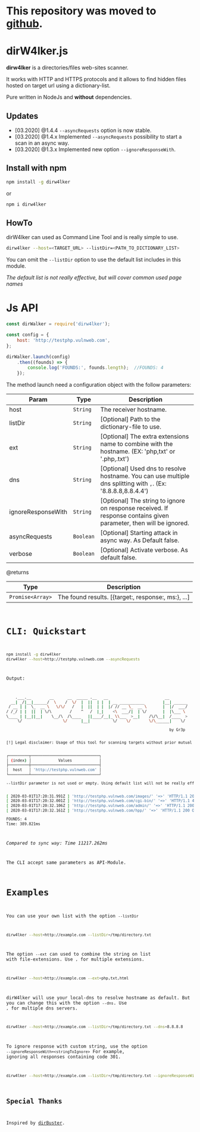 # This repository was moved to [github](https://github.com/gr3p1p3/dirw4lker).

# dirW4lker.js

**dirw4lker** is a directories/files web-sites scanner. 

It works with HTTP and HTTPS protocols and it allows to find hidden files hosted on target url using a dictionary-list.

Pure written in NodeJs and **without** dependencies.


## Updates

- [03.2020] @1.4.4 `--asyncRequests` option is now stable.
- [03.2020] @1.4.x Implemented `--asyncRequests` possibility to start a scan in an async way.
- [03.2020] @1.3.x Implemented new option `--ignoreResponseWith`.

## Install with npm

```bash
npm install -g dirw4lker
```
or 

```bash
npm i dirw4lker
```

## HowTo

dirW4lker can used as Command Line Tool and is really simple to use.

```bash
dirw4lker --host=<TARGET_URL> --listDir=<PATH_TO_DICTIONARY_LIST>
```

You can omit the `--listDir` option to use the default list includes in this module.

*The default list is not really effective, but will cover common used page names*


# Js API

```javascript
const dirWalker = require('dirw4lker');

const config = {
    host: 'http://testphp.vulnweb.com',
};

dirWalker.launch(config)
    .then((founds) => {
        console.log('FOUNDS:', founds.length);  //FOUNDS: 4
    });
```

The method launch need a configuration object with the follow parameters:

| Param  | Type                | Description  |
| ------ | ------------------- | ------------ |
|host | <code>String</code> |  The receiver hostname. |
|listDir| <code>String</code> | [Optional] Path to the dictionary-file to use. |
|ext| <code>String</code> | [Optional] The extra extensions name to combine with the hostname. (EX: 'php,txt' or '.php,.txt') |
|dns| <code>String</code> | [Optional] Used dns to resolve hostname. You can use multiple dns splitting with `,`. (Ex: '8.8.8.8,8.8.4.4')   |
|ignoreResponseWith| <code>String</code> | [Optional] The string to ignore on response received. If response contains given parameter, then will be ignored.|
|asyncRequests| <code>Boolean</code> | [Optional] Starting attack in async way. As Default false.|
|verbose| <code>Boolean</code> | [Optional] Activate verbose. As default false.  |

@returns

| Type                | Description  |
| ------------------- | ------------ |
| <code>Promise<Array<Object>></code> |  The found results. [{target:<String>, response:<String>, ms:<Number>}, ...] |

# CLI: Quickstart

```bash
npm install -g dirw4lker
dirw4lker --host=http://testphp.vulnweb.com --asyncRequests
```
Output:
```bash
    .___.__        __      __  _____ .__   __                         __        
  __| _/|__|______/  \    /  \/  |  ||  | |  | __ ___________        |__| ______
 / __ | |  \_  __ \   \/\/   /   |  ||  | |  |/ // __ \_  __ \       |  |/  ___/
/ /_/ | |  ||  | \/\        /    ^   /  |_|    <\  ___/|  | \/       |  |\___ \ 
\____ | |__||__|    \__/\  /\____   ||____/__|_ \\___  >__|    /\/\__|  /____  >
     \/                  \/      |__|          \/    \/        \/\______|    \/ 

                                                                        by Gr3p


[!] Legal disclaimer: Usage of this tool for scanning targets without prior mutual consent is illegal.


┌─────────┬──────────────────────────────┐
│ (index) │            Values            │
├─────────┼──────────────────────────────┤
│  host   │ 'http://testphp.vulnweb.com' │
└─────────┴──────────────────────────────┘

--listDir parameter is not used or empty. Using default list will not be really effective!


[ 2020-03-01T17:20:31.991Z ] 'http://testphp.vulnweb.com/images/' '=>' 'HTTP/1.1 200 OK'
[ 2020-03-01T17:20:32.001Z ] 'http://testphp.vulnweb.com/cgi-bin/' '=>' 'HTTP/1.1 403 Forbidden'
[ 2020-03-01T17:20:32.106Z ] 'http://testphp.vulnweb.com/admin/' '=>' 'HTTP/1.1 200 OK'
[ 2020-03-01T17:20:32.161Z ] 'http://testphp.vulnweb.com/hpp/' '=>' 'HTTP/1.1 200 OK'

FOUNDS: 4
Time: 389.821ms
```

*Compared to sync way: Time 11217.262ms*

The CLI accept same parameters as API-Module.

# Examples

You can use your own list with the option `--listDir`

```bash
dirw4lker --host=http://example.com --listDir=/tmp/directory.txt
```

The option `--ext` can used to combine the string on list with file-extensions. Use `,` for multiple extensions.

```bash
dirw4lker --host=http://example.com --ext=php,txt,html
```

dirW4lker will use your local-dns to resolve hostname as default. But you can change this with the option `--dns`.
Use `,` for multiple dns servers.

```bash
dirw4lker --host=http://example.com --listDir=/tmp/directory.txt --dns=8.8.8.8
```

To ignore response with custom string, use the option ```--ignoreResponseWith=<stringToIgnore>```
For example, ignoring all responses containing code 301.

```bash
dirw4lker --host=http://example.com --listDir=/tmp/directory.txt --ignoreResponseWith=301
```

## Special Thanks

Inspired by [dirBuster](https://owasp.org/projects/).